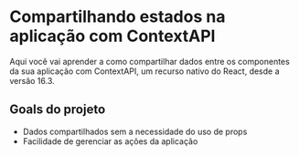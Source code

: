 # Compartilhando estados na aplicação com ContextAPI

Aqui você vai aprender a como compartilhar dados entre os componentes da sua aplicação com ContextAPI, um recurso nativo do React, desde a versão 16.3.

## Goals do projeto

- Dados compartilhados sem a necessidade do uso de props
- Facilidade de gerenciar as ações da aplicação
